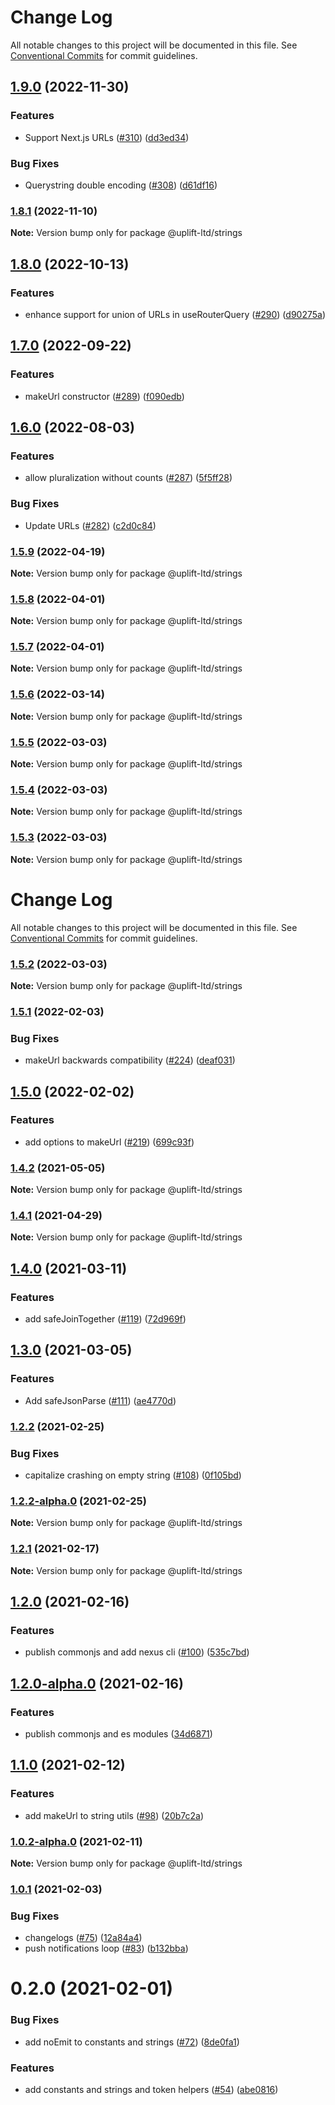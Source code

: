 # Change Log

All notable changes to this project will be documented in this file.
See [Conventional Commits](https://conventionalcommits.org) for commit guidelines.

## [1.9.0](https://github.com/uplift-ltd/nexus/compare/@uplift-ltd/strings@1.8.1...@uplift-ltd/strings@1.9.0) (2022-11-30)


### Features

* Support Next.js URLs ([#310](https://github.com/uplift-ltd/nexus/issues/310)) ([dd3ed34](https://github.com/uplift-ltd/nexus/commit/dd3ed3467367ddf5a6e7d2cf9848092087d4829b))


### Bug Fixes

* Querystring double encoding ([#308](https://github.com/uplift-ltd/nexus/issues/308)) ([d61df16](https://github.com/uplift-ltd/nexus/commit/d61df16649219d02b5fb792ea7ee9ebc9e1d948c))



### [1.8.1](https://github.com/uplift-ltd/nexus/compare/@uplift-ltd/strings@1.8.0...@uplift-ltd/strings@1.8.1) (2022-11-10)

**Note:** Version bump only for package @uplift-ltd/strings





## [1.8.0](https://github.com/uplift-ltd/nexus/compare/@uplift-ltd/strings@1.7.0...@uplift-ltd/strings@1.8.0) (2022-10-13)


### Features

* enhance support for union of URLs in useRouterQuery ([#290](https://github.com/uplift-ltd/nexus/issues/290)) ([d90275a](https://github.com/uplift-ltd/nexus/commit/d90275a04177568c09a4ebe75854a92a7baff34c))



## [1.7.0](https://github.com/uplift-ltd/nexus/compare/@uplift-ltd/strings@1.6.0...@uplift-ltd/strings@1.7.0) (2022-09-22)


### Features

* makeUrl constructor ([#289](https://github.com/uplift-ltd/nexus/issues/289)) ([f090edb](https://github.com/uplift-ltd/nexus/commit/f090edb0b567c77f152f293df63f148e65f520f2))



## [1.6.0](https://github.com/uplift-ltd/nexus/compare/@uplift-ltd/strings@1.5.9...@uplift-ltd/strings@1.6.0) (2022-08-03)


### Features

* allow pluralization without counts ([#287](https://github.com/uplift-ltd/nexus/issues/287)) ([5f5ff28](https://github.com/uplift-ltd/nexus/commit/5f5ff28b2e883e46902db0ec5e60bb517f6ee0ab))


### Bug Fixes

* Update URLs ([#282](https://github.com/uplift-ltd/nexus/issues/282)) ([c2d0c84](https://github.com/uplift-ltd/nexus/commit/c2d0c843c8eb18c4a9ae360ee2d840f5be388fac))



### [1.5.9](https://github.com/uplift-ltd/nexus/compare/@uplift-ltd/strings@1.5.8...@uplift-ltd/strings@1.5.9) (2022-04-19)

**Note:** Version bump only for package @uplift-ltd/strings





### [1.5.8](https://github.com/uplift-ltd/nexus/compare/@uplift-ltd/strings@1.5.7...@uplift-ltd/strings@1.5.8) (2022-04-01)

**Note:** Version bump only for package @uplift-ltd/strings





### [1.5.7](https://github.com/uplift-ltd/nexus/compare/@uplift-ltd/strings@1.5.6...@uplift-ltd/strings@1.5.7) (2022-04-01)

**Note:** Version bump only for package @uplift-ltd/strings





### [1.5.6](https://github.com/uplift-ltd/nexus/compare/@uplift-ltd/strings@1.5.5...@uplift-ltd/strings@1.5.6) (2022-03-14)

**Note:** Version bump only for package @uplift-ltd/strings





### [1.5.5](https://github.com/uplift-ltd/nexus/compare/@uplift-ltd/strings@1.5.4...@uplift-ltd/strings@1.5.5) (2022-03-03)

**Note:** Version bump only for package @uplift-ltd/strings





### [1.5.4](https://github.com/uplift-ltd/nexus/compare/@uplift-ltd/strings@1.5.3...@uplift-ltd/strings@1.5.4) (2022-03-03)

**Note:** Version bump only for package @uplift-ltd/strings





### [1.5.3](https://github.com/uplift-ltd/nexus/compare/@uplift-ltd/strings@1.5.2...@uplift-ltd/strings@1.5.3) (2022-03-03)

**Note:** Version bump only for package @uplift-ltd/strings





# Change Log

All notable changes to this project will be documented in this file. See
[Conventional Commits](https://conventionalcommits.org) for commit guidelines.

### [1.5.2](https://github.com/uplift-ltd/nexus/compare/@uplift-ltd/strings@1.5.1...@uplift-ltd/strings@1.5.2) (2022-03-03)

**Note:** Version bump only for package @uplift-ltd/strings

### [1.5.1](https://github.com/uplift-ltd/nexus/compare/@uplift-ltd/strings@1.5.0...@uplift-ltd/strings@1.5.1) (2022-02-03)

### Bug Fixes

- makeUrl backwards compatibility ([#224](https://github.com/uplift-ltd/nexus/issues/224))
  ([deaf031](https://github.com/uplift-ltd/nexus/commit/deaf031ff4249241d43444b261c32ed4f9ff10fc))

## [1.5.0](https://github.com/uplift-ltd/nexus/compare/@uplift-ltd/strings@1.4.2...@uplift-ltd/strings@1.5.0) (2022-02-02)

### Features

- add options to makeUrl ([#219](https://github.com/uplift-ltd/nexus/issues/219))
  ([699c93f](https://github.com/uplift-ltd/nexus/commit/699c93f6881881f34481b4518db19d34fb85ff12))

### [1.4.2](https://github.com/uplift-ltd/nexus/compare/@uplift-ltd/strings@1.4.1...@uplift-ltd/strings@1.4.2) (2021-05-05)

**Note:** Version bump only for package @uplift-ltd/strings

### [1.4.1](https://github.com/uplift-ltd/nexus/compare/@uplift-ltd/strings@1.4.0...@uplift-ltd/strings@1.4.1) (2021-04-29)

**Note:** Version bump only for package @uplift-ltd/strings

## [1.4.0](https://github.com/uplift-ltd/nexus/compare/@uplift-ltd/strings@1.3.0...@uplift-ltd/strings@1.4.0) (2021-03-11)

### Features

- add safeJoinTogether ([#119](https://github.com/uplift-ltd/nexus/issues/119))
  ([72d969f](https://github.com/uplift-ltd/nexus/commit/72d969f00693087ec2786fe33602ee93ffcf852e))

## [1.3.0](https://github.com/uplift-ltd/nexus/compare/@uplift-ltd/strings@1.2.2...@uplift-ltd/strings@1.3.0) (2021-03-05)

### Features

- Add safeJsonParse ([#111](https://github.com/uplift-ltd/nexus/issues/111))
  ([ae4770d](https://github.com/uplift-ltd/nexus/commit/ae4770d9456268f13627d0f9383b05d2d19937d3))

### [1.2.2](https://github.com/uplift-ltd/nexus/compare/@uplift-ltd/strings@1.2.1...@uplift-ltd/strings@1.2.2) (2021-02-25)

### Bug Fixes

- capitalize crashing on empty string ([#108](https://github.com/uplift-ltd/nexus/issues/108))
  ([0f105bd](https://github.com/uplift-ltd/nexus/commit/0f105bd805ba081243cdf05b91106bf670331841))

### [1.2.2-alpha.0](https://github.com/uplift-ltd/nexus/compare/@uplift-ltd/strings@1.2.1...@uplift-ltd/strings@1.2.2-alpha.0) (2021-02-25)

**Note:** Version bump only for package @uplift-ltd/strings

### [1.2.1](https://github.com/uplift-ltd/nexus/compare/@uplift-ltd/strings@1.2.0...@uplift-ltd/strings@1.2.1) (2021-02-17)

**Note:** Version bump only for package @uplift-ltd/strings

## [1.2.0](https://github.com/uplift-ltd/nexus/compare/@uplift-ltd/strings@1.1.0...@uplift-ltd/strings@1.2.0) (2021-02-16)

### Features

- publish commonjs and add nexus cli ([#100](https://github.com/uplift-ltd/nexus/issues/100))
  ([535c7bd](https://github.com/uplift-ltd/nexus/commit/535c7bd0ad8224b9dde814f18f9d5082366061e1))

## [1.2.0-alpha.0](https://github.com/uplift-ltd/nexus/compare/@uplift-ltd/strings@1.1.0...@uplift-ltd/strings@1.2.0-alpha.0) (2021-02-16)

### Features

- publish commonjs and es modules
  ([34d6871](https://github.com/uplift-ltd/nexus/commit/34d6871f720efebf2d48773ae1e17c8dc6fd652d))

## [1.1.0](https://github.com/uplift-ltd/nexus/compare/@uplift-ltd/strings@1.0.1...@uplift-ltd/strings@1.1.0) (2021-02-12)

### Features

- add makeUrl to string utils ([#98](https://github.com/uplift-ltd/nexus/issues/98))
  ([20b7c2a](https://github.com/uplift-ltd/nexus/commit/20b7c2acf9f0738c4af64344db6510c46fa71c69))

### [1.0.2-alpha.0](https://github.com/uplift-ltd/nexus/compare/@uplift-ltd/strings@1.0.1...@uplift-ltd/strings@1.0.2-alpha.0) (2021-02-11)

**Note:** Version bump only for package @uplift-ltd/strings

### [1.0.1](https://github.com/uplift-ltd/nexus/compare/@uplift-ltd/strings@0.2.0...@uplift-ltd/strings@1.0.1) (2021-02-03)

### Bug Fixes

- changelogs ([#75](https://github.com/uplift-ltd/nexus/issues/75))
  ([12a84a4](https://github.com/uplift-ltd/nexus/commit/12a84a443f74257efe930d0dcf96b61635643dcd))
- push notifications loop ([#83](https://github.com/uplift-ltd/nexus/issues/83))
  ([b132bba](https://github.com/uplift-ltd/nexus/commit/b132bba43aecc72f62c09dace235d166dc61c000))

# 0.2.0 (2021-02-01)

### Bug Fixes

- add noEmit to constants and strings ([#72](https://github.com/uplift-ltd/nexus/issues/72))
  ([8de0fa1](https://github.com/uplift-ltd/nexus/commit/8de0fa1e474f9e6bec10ae84bf6f8b329758846c))

### Features

- add constants and strings and token helpers ([#54](https://github.com/uplift-ltd/nexus/issues/54))
  ([abe0816](https://github.com/uplift-ltd/nexus/commit/abe08162dec2552c083680fde4ce80bf9d4b6675))

